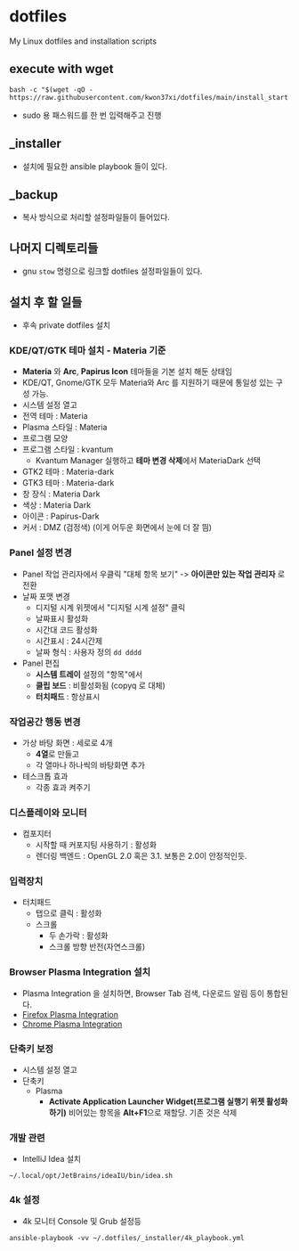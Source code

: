 # dotfiles
My Linux dotfiles and installation scripts

## execute with wget
```
bash -c "$(wget -qO - https://raw.githubusercontent.com/kwon37xi/dotfiles/main/install_start.sh)"
```

* sudo 용 패스워드를 한 번 입력해주고 진행

## _installer
* 설치에 필요한 ansible playbook 들이 있다.

## _backup
* 복사 방식으로 처리할 설정파일들이 들어있다.

## 나머지 디렉토리들
* gnu `stow` 명령으로 링크할 dotfiles 설정파일들이 있다.

## 설치 후 할 일들
* 후속 private dotfiles 설치

### KDE/QT/GTK 테마 설치 - Materia 기준
* **Materia** 와 **Arc**, **Papirus Icon** 테마들을 기본 설치 해둔 상태임
* KDE/QT, Gnome/GTK 모두 Materia와 Arc 를 지원하기 때문에 통일성 있는 구성 가능.
* 시스템 설정 열고
* 전역 테마 : Materia
* Plasma 스타일 : Materia
* 프로그램 모양
* 프로그램 스타일 : kvantum
  * Kvantum Manager 실행하고 **테마 변경 삭제**에서 MateriaDark 선택
* GTK2 테마 : Materia-dark
* GTK3 테마 : Materia-dark
* 창 장식 : Materia Dark
* 색상 : Materia Dark
* 아이콘 : Papirus-Dark
* 커서 : DMZ (검정색) (이게 어두운 화면에서 눈에 더 잘 띔)

### Panel 설정 변경
* Panel 작업 관리자에서 우클릭 "대체 항목 보기" -> **아이콘만 있는 작업 관리자** 로 전환
* 날짜 포맷 변경
  * 디지털 시계 위젯에서 "디지털 시계 설정" 클릭
  * 날짜표시 활성화
  * 시간대 코드 활성화
  * 시간표시 : 24시간제
  * 날짜 형식 : 사용자 정의 `dd dddd`
* Panel 편집
  * **시스템 트레이** 설정의 "항목"에서
  * **클립 보드** : 비활성화됨 (copyq 로 대체)
  * **터치패드** : 항상표시

### 작업공간 행동 변경
* 가상 바탕 화면 : 세로로 4개
  * **4열**로 만들고
  * 각 열마나 하나씩의 바탕화면 추가
* 테스크톱 효과
  * 각종 효과 켜주기

### 디스플레이와 모니터
* 컴포지터
  * 시작할 때 커포지팅 사용하기 : 활성화
  * 렌더링 백엔드 : OpenGL 2.0 혹은 3.1. 보통은 2.0이 안정적인듯.

### 입력장치
* 터치패드
  * 탭으로 클릭 : 활성화
  * 스크롤
    * 두 손가락 : 활성화
    * 스크롤 방향 반전(자연스크롤)

### Browser Plasma Integration 설치
* Plasma Integration 을 설치하면, Browser Tab 검색, 다운로드 알림 등이 통합된다.
* [Firefox Plasma Integration](https://addons.mozilla.org/en-US/firefox/addon/plasma-integration/)
* [Chrome Plasma Integration](https://chrome.google.com/webstore/detail/plasma-integration/cimiefiiaegbelhefglklhhakcgmhkai)

### 단축키 보정
* 시스템 설정 열고
* 단축키
  * Plasma
    * **Activate Application Launcher Widget(프로그램 실행기 위젯 활성화하기)** 비어있는 항목을 **Alt+F1**으로 재할당. 기존 것은 삭제

### 개발 관련
* IntelliJ Idea 설치 
```
~/.local/opt/JetBrains/ideaIU/bin/idea.sh
```

### 4k 설정
* 4k 모니터 Console 및 Grub 설정등
```
ansible-playbook -vv ~/.dotfiles/_installer/4k_playbook.yml
```
